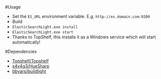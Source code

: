 #Usage

- Set the ```ES_URL``` environment variable. E.g. ```http://es.domain.com:9200```
- Build
- ``ElasticSearchLight.exe install`` 
- ``ElasticSearchLight.exe start`` 
- Thanks to TopShelf, this installs it as a Windows service which will start automatically!

#Dependencies

- [Topshelf/Topshelf](https://github.com/Topshelf/Topshelf)
- [s4v4g3/HueSharp](https://github.com/s4v4g3/HueSharp)
- [bbyars/buildlight](https://github.com/bbyars/buildlight)
